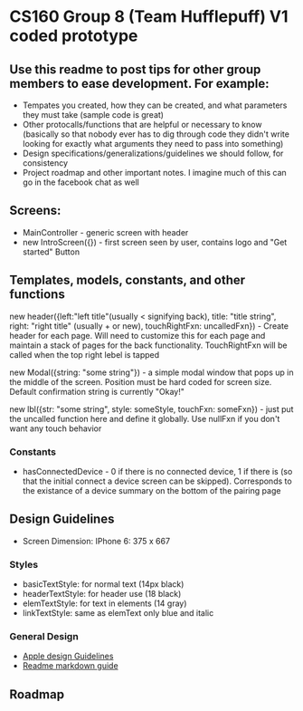 # CS160 Group 8 (Team Hufflepuff) V1 coded prototype

## Use this readme to post tips for other group members to ease development. For example:
* Tempates you created, how they can be created, and what parameters they must take (sample code is great)
* Other protocalls/functions that are helpful or necessary to know (basically so that nobody ever has to dig through code they didn't write looking for exactly what arguments they need to pass into something)
* Design specifications/generalizations/guidelines we should follow, for consistency
* Project roadmap and other important notes. I imagine much of this can go in the facebook chat as well

## Screens:
* MainController - generic screen with header
* new IntroScreen({}) - first screen seen by user, contains logo and "Get started" Button

## Templates, models, constants, and other functions

new header({left:"left title"(usually < signifying back), title: "title string", right: "right title" (usually + or new), touchRightFxn: uncalledFxn}) - Create header for each page. Will need to customize this for each page and maintain a stack of pages for the back functionality. TouchRightFxn will be called when the top right lebel is tapped

new Modal({string: "some string"}) - a simple modal window that pops up in the middle of the screen. Position must be hard coded for screen size. Default confirmation string is currently "Okay!"

new lbl({str: "some string", style: someStyle, touchFxn: someFxn}) - just put the uncalled function here and define it globally. Use nullFxn if you don't want any touch behavior

### Constants

* hasConnectedDevice - 0 if there is no connected device, 1 if there is (so that the initial connect a device screen can be skipped). Corresponds to the existance of a device summary on the bottom of the pairing page

## Design Guidelines

* Screen Dimension: IPhone 6: 375 x 667

### Styles
* basicTextStyle: for normal text (14px black)
* headerTextStyle: for header use (18 black)
* elemTextStyle: for text in elements (14 gray)
* linkTextStyle: same as elemText only blue and italic

### General Design 
* [Apple design Guidelines](https://designcode.io/iosdesign-guidelines)
* [Readme markdown guide](https://daringfireball.net/projects/markdown/basics)


## Roadmap